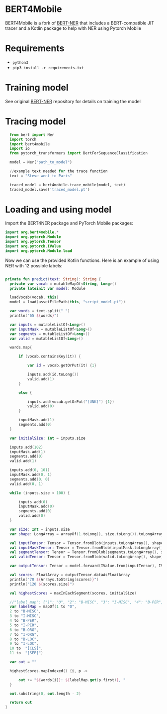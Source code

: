 # BERT4Mobile

BERT4Mobile is a fork of [BERT-NER](https://github.com/kamalkraj/BERT-NER) that includes a BERT-compatible JIT tracer and a Kotlin package to help with NER using Pytorch Mobile

# Requirements

-  `python3`
- `pip3 install -r requirements.txt`

# Training model
See original [BERT-NER](https://github.com/kamalkraj/BERT-NER) repository for details on training the model

# Tracing model
```python
  from bert import Ner
  import torch
  import bert4mobile
  import io
  from pytorch_transformers import BertForSequenceClassification

  model = Ner("path_to_model")

  //example text needed for the trace function
  text = "Steve went to Paris"

  traced_model = bert4mobile.trace_mobile(model, text)
  traced_model.save('traced_model.pt')
```

# Loading and using model
Import the BERT4NER package and PyTorch Mobile packages:
```Kotlin
import org.bert4mobile.*
import org.pytorch.Module
import org.pytorch.Tensor
import org.pytorch.IValue
import org.pytorch.Module.load
```

Now we can use the provided Kotlin functions. Here is an example of using NER with 12 possible labels:
```Kotlin

private fun predict(text: String): String {
  private var vocab = mutableMapOf<String, Long>()
  private lateinit var model: Module

  loadVocab(vocab, this)
  model = load(assetFilePath(this, "script_model.pt"))

  var words = text.split(" ")
  println("65 ${words}")

  var inputs = mutableListOf<Long>()
  var inputMask = mutableListOf<Long>()
  var segments = mutableListOf<Long>()
  var valid = mutableListOf<Long>()

  words.map{

      if (vocab.containsKey(it)) {

          var id = vocab.getOrPut(it) {1}

          inputs.add(id.toLong())
          valid.add(1)
      }

      else {

          inputs.add(vocab.getOrPut("[UNK]") {1})
          valid.add(0)
      }

      inputMask.add(1)
      segments.add(0)
  }

  var initialSize: Int = inputs.size

  inputs.add(102)
  inputMask.add(1)
  segments.add(0)
  valid.add(1)

  inputs.add(0, 101)
  inputMask.add(0, 1)
  segments.add(0, 0)
  valid.add(0, 1)

  while (inputs.size < 100) {

      inputs.add(0)
      inputMask.add(0)
      segments.add(0)
      valid.add(0)
  }

  var size: Int = inputs.size
  var shape: LongArray = arrayOf(1.toLong(), size.toLong()).toLongArray()

  val inputTensor: Tensor = Tensor.fromBlob(inputs.toLongArray(), shape)
  val inputMaskTensor: Tensor = Tensor.fromBlob(inputMask.toLongArray(), shape)
  val segmentTensor: Tensor = Tensor.fromBlob(segments.toLongArray(), shape)
  val validTensor: Tensor = Tensor.fromBlob(valid.toLongArray(), shape)

  var outputTensor: Tensor = model.forward(IValue.from(inputTensor), IValue.from(inputMaskTensor), IValue.from(segmentTensor), IValue.from(validTensor)).toTensor()

  val scores: FloatArray = outputTensor.dataAsFloatArray
  println("70 ${Arrays.toString(scores)}")
  println("120 ${scores.size}")

  val highestScores = maxInEachSegment(scores, initialSize)

  //"label_map": {"1": "O", "2": "B-MISC", "3": "I-MISC", "4": "B-PER", "5": "I-PER", "6": "B-ORG", "7": "I-ORG", "8": "B-LOC", "9": "I-LOC", "10": "[CLS]", "11": "[SEP]"}
  var labelMap = mapOf(1 to "O",
  2 to "B-MISC",
  3 to "I-MISC",
  4 to "B-PER",
  5 to "I-PER",
  6 to "B-ORG",
  7 to "I-ORG",
  8 to "B-LOC",
  9 to "I-LOC",
  10 to  "[CLS]",
  11 to  "[SEP]")

  var out = ""

  highestScores.mapIndexed() {i, p ->

      out += "${words[i]}: ${labelMap.get(p.first)}, "
  }

  out.substring(0, out.length - 2)

  return out
}
```

